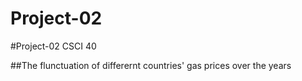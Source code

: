 # Project-02

#Project-02 CSCI 40 

##The flunctuation of differernt countries' gas prices over the years 

